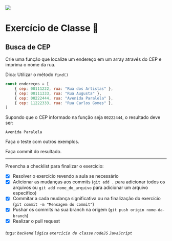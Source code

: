 ![](https://i.imgur.com/xG74tOh.png)

# Exercício de Classe 🏫

## Busca de CEP

Crie uma função que localize um endereço em um array através do CEP e imprima o nome da rua.

Dica: Utilizar o método `find()`

```javascript
const endereços = [
    { cep: 00111222, rua: "Rua dos Artistas" },
    { cep: 00111333, rua: "Rua Augusta" },
    { cep: 00222444, rua: "Avenida Paralela" },
    { cep: 11222333, rua: "Rua Carlos Gomes" },
]
```

Supondo que o CEP informado na função seja `00222444`, o resultado deve ser:

```
Avenida Paralela
```

Faça o teste com outros exemplos.

Faça commit do resultado.

---

Preencha a checklist para finalizar o exercício:

-   [x] Resolver o exercício revendo a aula se necessário
-   [x] Adicionar as mudanças aos commits (`git add .` para adicionar todos os arquivos ou `git add nome_do_arquivo` para adicionar um arquivo específico)
-   [x] Commitar a cada mudança significativa ou na finalização do exercício (`git commit -m "Mensagem do commit"`)
-   [x] Pushar os commits na sua branch na origem (`git push origin nome-da-branch`)
-   [x] Realizar o pull request

###### tags: `backend` `lógica` `exercício de classe` `nodeJS` `JavaScript`
